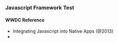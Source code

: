 ### Javascript Framework Test 

#### WWDC Reference 

* Integrating Javascript into Native Apps (@2013)
* 
